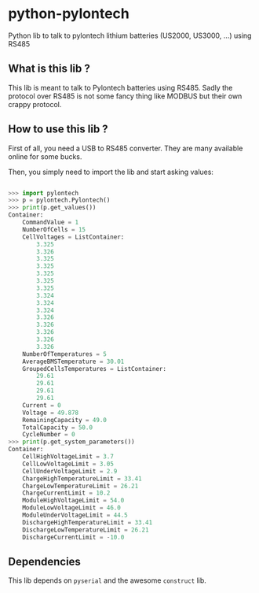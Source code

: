# python-pylontech
Python lib to talk to pylontech lithium batteries (US2000, US3000, ...) using RS485

## What is this lib ?
This lib is meant to talk to Pylontech batteries using RS485. Sadly the protocol over RS485 is not some fancy thing like MODBUS but their own crappy protocol.

## How to use this lib ?
First of all, you need a USB to RS485 converter. They are many available online for some bucks.

Then, you simply need to import the lib and start asking values:
```python

>>> import pylontech
>>> p = pylontech.Pylontech()
>>> print(p.get_values())
Container: 
    CommandValue = 1
    NumberOfCells = 15
    CellVoltages = ListContainer: 
        3.325
        3.326
        3.325
        3.325
        3.325
        3.325
        3.325
        3.324
        3.324
        3.324
        3.326
        3.326
        3.326
        3.326
        3.326
    NumberOfTemperatures = 5
    AverageBMSTemperature = 30.01
    GroupedCellsTemperatures = ListContainer: 
        29.61
        29.61
        29.61
        29.61
    Current = 0
    Voltage = 49.878
    RemainingCapacity = 49.0
    TotalCapacity = 50.0
    CycleNumber = 0
>>> print(p.get_system_parameters())
Container: 
    CellHighVoltageLimit = 3.7
    CellLowVoltageLimit = 3.05
    CellUnderVoltageLimit = 2.9
    ChargeHighTemperatureLimit = 33.41
    ChargeLowTemperatureLimit = 26.21
    ChargeCurrentLimit = 10.2
    ModuleHighVoltageLimit = 54.0
    ModuleLowVoltageLimit = 46.0
    ModuleUnderVoltageLimit = 44.5
    DischargeHighTemperatureLimit = 33.41
    DischargeLowTemperatureLimit = 26.21
    DischargeCurrentLimit = -10.0
```

## Dependencies
This lib depends on `pyserial` and the awesome `construct` lib.